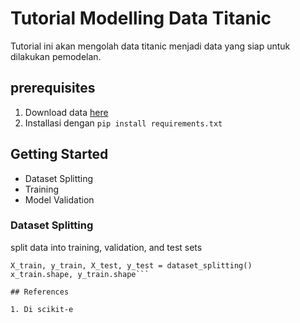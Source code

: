 # Tutorial Modelling Data Titanic

Tutorial ini akan mengolah data titanic menjadi data yang siap untuk dilakukan pemodelan. 

## prerequisites

1. Download data [here](https://www.kaggle.com/c/titanic)
2. Installasi dengan `pip install requirements.txt`

## Getting Started

- Dataset Splitting
- Training
- Model Validation

### Dataset Splitting

split data into training, validation, and test sets
```code
X_train, y_train, X_test, y_test = dataset_splitting()
x_train.shape, y_train.shape```

## References

1. Di scikit-e